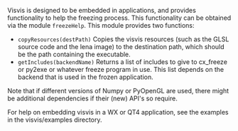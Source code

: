 Visvis is designed to be embedded in applications, and provides functionality to help
the freezing process. This functionality can be obtained via the module `freezeHelp`.
This module provides two functions:

  * `copyResources(destPath)` Copies the visvis resources (such as the GLSL source code and the lena image) to the destination path, which should be the path containing the executable.
  * `getIncludes(backendName)` Returns a list of includes to give to cx\_freeze or py2exe or whatever freeze program in use. This list depends on the backend that is used in the frozen application.

Note that if different versions of Numpy or PyOpenGL are used, there might be additional dependencies if their (new) API's so require.

For help on embedding visvis in a WX or QT4 application, see the examples in the visvis/examples directory.